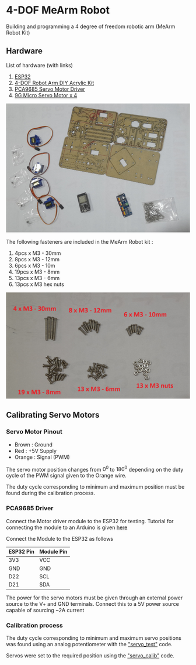 # 4-DOF MeArm Robot

Building and programming a 4 degree of freedom robotic arm (MeArm Robot Kit)

## Hardware

List of hardware (with links)

1. [ESP32](https://www.duino.lk/ESP32-Wireless-WiFi-Bluetooth-2.4GHz-CP2102?search=esp32&category_id=0)
2. [4-DOF Robot Arm DIY Acrylic Kit](https://www.duino.lk/DIY-Acrylic-Robot-Arm-Kit-4DOF?search=4dof&category_id=0)
3. [PCA9685 Servo Motor Driver](https://www.duino.lk/Servo-Motor-Driver-16-Channel-12-bit-PWM-I2C?search=servo%20driv&category_id=0)
4. [9G Micro Servo Motor x 4](https://www.duino.lk/Servo-Motor-SG90-9G?search=Servo%20motor&category_id=0)

![Hardware overview](./images/hardware.jpg)

The following fasteners are included in the MeArm Robot kit :
1. 4pcs x M3 - 30mm
2. 8pcs x M3 - 12mm
3. 6pcs x M3 - 10m
4. 19pcs x M3 - 8mm
5. 13pcs x M3 - 6mm
6. 13pcs x M3 hex nuts

![Fastener List](./images/fasteners.jpg)

## Calibrating Servo Motors

### Servo Motor Pinout

- Brown : Ground
- Red : +5V Supply
- Orange : Signal (PWM)

The servo motor position changes from $0^0$ to $180^0$ depending on the duty cycle of the PWM signal given to the Orange wire.

The duty cycle corresponding to minimum and maximum position must be found during the calibration process.

### PCA9685 Driver

Connect the Motor driver module to the ESP32 for testing. Tutorial for connecting the module to an Arduino is given [here](https://learn.adafruit.com/16-channel-pwm-servo-driver/hooking-it-up)

Connect the Module to the ESP32 as follows

| ESP32 Pin   | Module Pin |
| ----------- | -----------|
| 3V3 | VCC |
| GND | GND |
| D22 | SCL |
| D21 | SDA |

The power for the servo motors must be given through an external power source to the V+ and GND terminals. Connect this to a 5V power source capable of sourcing ~2A current

### Calibration process

The duty cycle corresponding to minimum and maximum servo positions was found using an analog potentiometer with the ["servo_test"](./servo_test/servo_test.ino) code.

Servos were set to the required position using the ["servo_calib"](./servo_calib/servo_calib.ino) code.